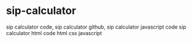 # sip-calculator
sip calculator code,  sip calculator github, sip calculator javascript code sip calculator html code html css javascript
